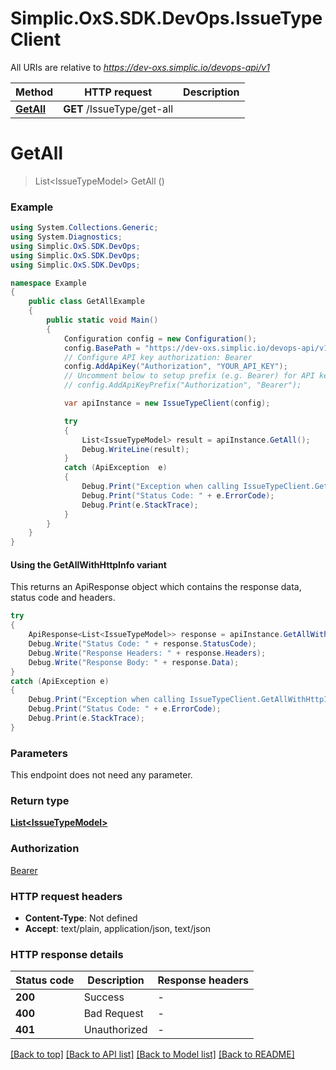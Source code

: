 # Simplic.OxS.SDK.DevOps.IssueTypeClient

All URIs are relative to *https://dev-oxs.simplic.io/devops-api/v1*

| Method | HTTP request | Description |
|--------|--------------|-------------|
| [**GetAll**](IssueTypeClient.md#issuetypegetallget) | **GET** /IssueType/get-all |  |

<a id="issuetypegetallget"></a>
# **GetAll**
> List&lt;IssueTypeModel&gt; GetAll ()



### Example
```csharp
using System.Collections.Generic;
using System.Diagnostics;
using Simplic.OxS.SDK.DevOps;
using Simplic.OxS.SDK.DevOps;
using Simplic.OxS.SDK.DevOps;

namespace Example
{
    public class GetAllExample
    {
        public static void Main()
        {
            Configuration config = new Configuration();
            config.BasePath = "https://dev-oxs.simplic.io/devops-api/v1";
            // Configure API key authorization: Bearer
            config.AddApiKey("Authorization", "YOUR_API_KEY");
            // Uncomment below to setup prefix (e.g. Bearer) for API key, if needed
            // config.AddApiKeyPrefix("Authorization", "Bearer");

            var apiInstance = new IssueTypeClient(config);

            try
            {
                List<IssueTypeModel> result = apiInstance.GetAll();
                Debug.WriteLine(result);
            }
            catch (ApiException  e)
            {
                Debug.Print("Exception when calling IssueTypeClient.GetAll: " + e.Message);
                Debug.Print("Status Code: " + e.ErrorCode);
                Debug.Print(e.StackTrace);
            }
        }
    }
}
```

#### Using the GetAllWithHttpInfo variant
This returns an ApiResponse object which contains the response data, status code and headers.

```csharp
try
{
    ApiResponse<List<IssueTypeModel>> response = apiInstance.GetAllWithHttpInfo();
    Debug.Write("Status Code: " + response.StatusCode);
    Debug.Write("Response Headers: " + response.Headers);
    Debug.Write("Response Body: " + response.Data);
}
catch (ApiException e)
{
    Debug.Print("Exception when calling IssueTypeClient.GetAllWithHttpInfo: " + e.Message);
    Debug.Print("Status Code: " + e.ErrorCode);
    Debug.Print(e.StackTrace);
}
```

### Parameters
This endpoint does not need any parameter.
### Return type

[**List&lt;IssueTypeModel&gt;**](IssueTypeModel.md)

### Authorization

[Bearer](../README.md#Bearer)

### HTTP request headers

 - **Content-Type**: Not defined
 - **Accept**: text/plain, application/json, text/json


### HTTP response details
| Status code | Description | Response headers |
|-------------|-------------|------------------|
| **200** | Success |  -  |
| **400** | Bad Request |  -  |
| **401** | Unauthorized |  -  |

[[Back to top]](#) [[Back to API list]](../README.md#documentation-for-api-endpoints) [[Back to Model list]](../README.md#documentation-for-models) [[Back to README]](../README.md)

